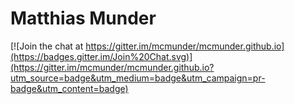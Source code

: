 # Matthias Munder

[![Join the chat at https://gitter.im/mcmunder/mcmunder.github.io](https://badges.gitter.im/Join%20Chat.svg)](https://gitter.im/mcmunder/mcmunder.github.io?utm_source=badge&utm_medium=badge&utm_campaign=pr-badge&utm_content=badge)

